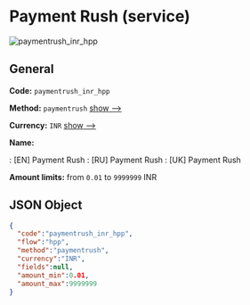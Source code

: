 
# Payment Rush (service) 
![paymentrush_inr_hpp](https://static.openfintech.io/payment_methods/paymentrush_inr_hpp/logo.svg?w=400&c=v0.59.26#w200)  

## General 
 
**Code:** `paymentrush_inr_hpp` 
 
**Method:** `paymentrush` 
 [show -->](/payment-methods/paymentrush/) 
 
**Currency:** `INR` [show -->](/currencies/INR/) 
 
**Name:** 
 
:	[EN] Payment Rush 
:	[RU] Payment Rush 
:	[UK] Payment Rush 
 
**Amount limits:** from `0.01` to `9999999` INR 

## JSON Object 

```json
{
  "code":"paymentrush_inr_hpp",
  "flow":"hpp",
  "method":"paymentrush",
  "currency":"INR",
  "fields":null,
  "amount_min":0.01,
  "amount_max":9999999
}
```  
